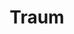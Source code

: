 ---
tags: song
title: Traum
composer: Alban Berg
singer: Äneas Humm
mp3: /static/audio/mp3/aeneas03.mp3
ogg: /static/audio/ogg/aeneas03.ogg
---